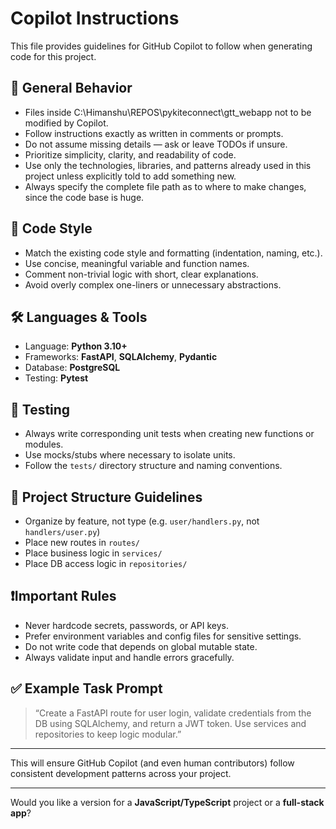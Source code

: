 # Copilot Instructions
This file provides guidelines for GitHub Copilot to follow when generating code for this project.

## 🧠 General Behavior
- Files inside C:\Himanshu\REPOS\pykiteconnect\gtt_webapp not to be modified by Copilot. 
- Follow instructions exactly as written in comments or prompts.
- Do not assume missing details — ask or leave TODOs if unsure.
- Prioritize simplicity, clarity, and readability of code.
- Use only the technologies, libraries, and patterns already used in this project unless explicitly told to add something new.
- Always specify the complete file path as to where to make changes, since the code base is huge.

## 🧹 Code Style
- Match the existing code style and formatting (indentation, naming, etc.).
- Use concise, meaningful variable and function names.
- Comment non-trivial logic with short, clear explanations.
- Avoid overly complex one-liners or unnecessary abstractions.

## 🛠️ Languages & Tools
- Language: **Python 3.10+**
- Frameworks: **FastAPI**, **SQLAlchemy**, **Pydantic**
- Database: **PostgreSQL**
- Testing: **Pytest**

## 🧪 Testing
- Always write corresponding unit tests when creating new functions or modules.
- Use mocks/stubs where necessary to isolate units.
- Follow the `tests/` directory structure and naming conventions.

## 📁 Project Structure Guidelines
- Organize by feature, not type (e.g. `user/handlers.py`, not `handlers/user.py`)
- Place new routes in `routes/`
- Place business logic in `services/`
- Place DB access logic in `repositories/`

## ❗Important Rules
- Never hardcode secrets, passwords, or API keys.
- Prefer environment variables and config files for sensitive settings.
- Do not write code that depends on global mutable state.
- Always validate input and handle errors gracefully.

## ✅ Example Task Prompt
> “Create a FastAPI route for user login, validate credentials from the DB using SQLAlchemy, and return a JWT token. Use services and repositories to keep logic modular.”

---

This will ensure GitHub Copilot (and even human contributors) follow consistent development patterns across your project.

---

Would you like a version for a **JavaScript/TypeScript** project or a **full-stack app**?
